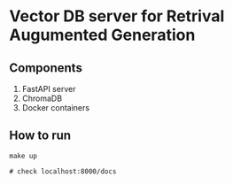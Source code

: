 # Vector DB server for Retrival Augumented Generation

## Components 
1. FastAPI server 
2. ChromaDB 
3. Docker containers

## How to run
```
make up

# check localhost:8000/docs
```
